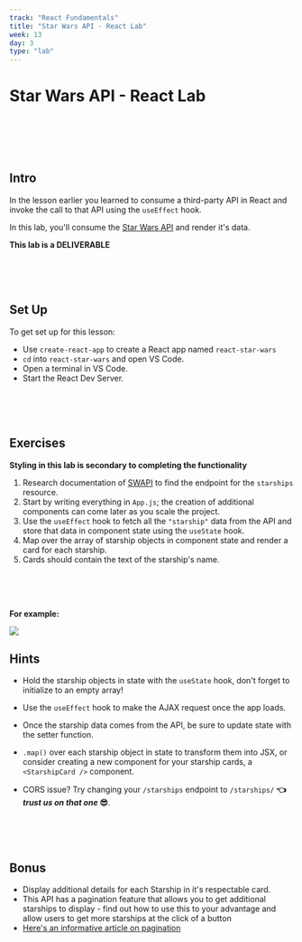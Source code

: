 ```yaml
---
track: "React Fundamentals"
title: "Star Wars API - React Lab"
week: 13
day: 3
type: "lab"
---
```



# Star Wars API - React Lab

<br>
<br>
<br>
<br>


## Intro

In the lesson earlier you learned to consume a third-party API in React and invoke the call to that API using the `useEffect` hook.
 
<!-- 2. Created a "service" module to organize `fetch` calls within. -->

In this lab, you'll consume the [Star Wars API](https://swapi.dev/) and render it's data.

**This lab is a DELIVERABLE**

<br>
<br>
<br>


## Set Up

To get set up for this lesson:

- Use `create-react-app` to create a React app named `react-star-wars`
- `cd` into `react-star-wars` and open VS Code.
- Open a terminal in VS Code.
- Start the React Dev Server.


<br>
<br>
<br>


## Exercises

**Styling in this lab is secondary to completing the functionality**

1. Research documentation of [SWAPI](https://swapi.dev/documentation) to find the endpoint for the `starships` resource.
2. Start by writing everything in `App.js`; the creation of additional components can come later as you scale the project.
3. Use the `useEffect` hook to fetch all the `"starship"` data from the API and store that data in component state using the `useState` hook.
4. Map over the array of starship objects in component state and render a card for each starship. 
5. Cards should contain the text of the starship's name.  

<br>
<br>
<br>


**For example:**

<img src="https://i.imgur.com/VERV0nk.png">




## Hints

- Hold the starship objects in state with the `useState` hook, don't forget to initialize to an empty array!

- Use the `useEffect` hook to make the AJAX request once the app loads.

- Once the starship data comes from the API, be sure to update state with the setter function.

- `.map()` over each starship object in state to transform them into JSX, or consider creating a new component for your starship cards, a `<StarshipCard />` component.

- CORS issue? Try changing your `/starships` endpoint to `/starships/`  **👈 *trust us on that one* 😎**.



<br>
<br>
<br>



## Bonus

- Display additional details for each Starship in it's respectable card.
- This API has a pagination feature that allows you to get additional starships to display - find out how to use this to your advantage and allow users to get more starships at the click of a button
- [Here's an informative article on pagination](https://nordicapis.com/everything-you-need-to-know-about-api-pagination/)
